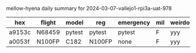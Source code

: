 mellow-hyena daily summary for 2024-03-07-vallejo1-rpi3a-uat-978

|hex|flight|model|reg|emergency|mil|weirdo|
|--|--|--|--|--|--|--|
|a9153c|N68459|pytest|pytest|pytest|F|yyy|
|a0053f|N100FP|C182|N100FP|none|F|yyy|
